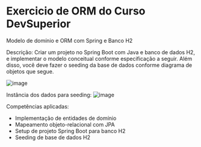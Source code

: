 # Exercicio de ORM do Curso DevSuperior
Modelo de domínio e ORM com Spring e Banco H2

Descrição:
Criar um projeto no Spring Boot com Java e banco de dados H2, e implementar o modelo
conceitual conforme especificação a seguir. Além disso, você deve fazer o seeding da base de dados
conforme diagrama de objetos que segue.

![image](https://github.com/cassiocoltri/exercicioORM/assets/94485441/eeade5a0-f57e-4736-bec7-56c529ea5c08)

Instância dos dados para seeding:
![image](https://github.com/cassiocoltri/exercicioORM/assets/94485441/b3113506-ab46-4891-85b2-16eeb82aa236)

Competências aplicadas:
- Implementação de entidades de domínio
- Mapeamento objeto-relacional com JPA
- Setup de projeto Spring Boot para banco H2
- Seeding de base de dados H2
